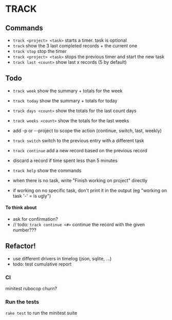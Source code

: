 # TRACK

## Commands

- `track <project> <task>` starts a timer. task is optional
- `track` show the 3 last completed records + the current one
- `track stop` stop the timer
- `track <project> <task>` stops the previous timer and start the new task
- `track last <count>` show last x records (5 by default)

## Todo

- `track week` show the summary + totals for the week

- `track today` show the summary + totals for today
- `track days <count>` show the totals for the last count days
- `track weeks <count>` show the totals for the last weeks
- add -p or --project to scope the action (continue, switch, last, weekly)
- `track switch` switch to the previous entry with a different task
- `track continue` add a new record based on the previous record
- discard a record if time spent less than 5 minutes
- `track help` show the commands
- when there is no task, write "Finish working on project" directly
- if working on no specific task, don't print it in the output (eg "working on task '-' = is ugly")

#### To think about
- ask for confirmation?
- // todo: `track continue <#>` continue the record with the given number???

## Refactor!
- use different drivers in timelog (json, sqlite, ...)
- todo: test cumulative report

### CI

minitest
rubocop
churn?

### Run the tests
`rake test` to run the minitest suite

